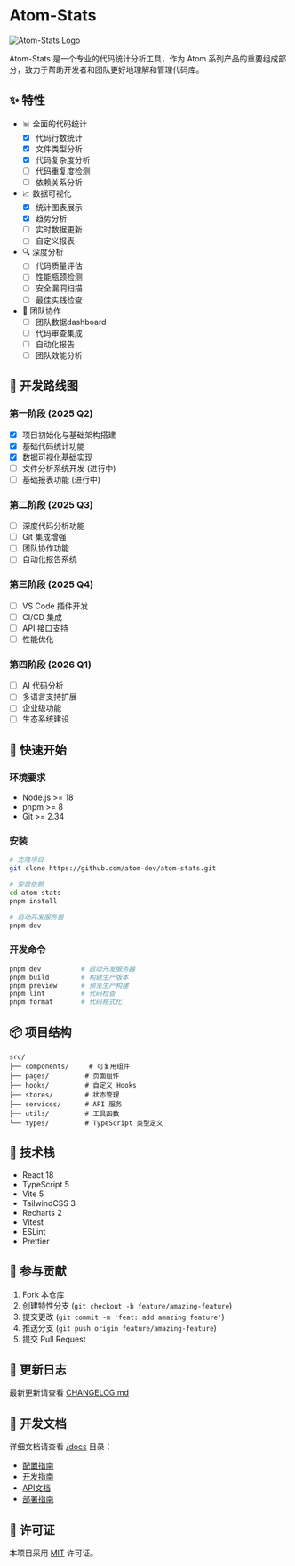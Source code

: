 # Atom-Stats

![Atom-Stats Logo](./public/stats-icon.svg)

Atom-Stats 是一个专业的代码统计分析工具，作为 Atom 系列产品的重要组成部分，致力于帮助开发者和团队更好地理解和管理代码库。

## ✨ 特性

- 📊 全面的代码统计
  - [x] 代码行数统计
  - [x] 文件类型分析
  - [x] 代码复杂度分析
  - [ ] 代码重复度检测
  - [ ] 依赖关系分析

- 📈 数据可视化
  - [x] 统计图表展示
  - [x] 趋势分析
  - [ ] 实时数据更新
  - [ ] 自定义报表

- 🔍 深度分析
  - [ ] 代码质量评估
  - [ ] 性能瓶颈检测
  - [ ] 安全漏洞扫描
  - [ ] 最佳实践检查

- 🤝 团队协作
  - [ ] 团队数据dashboard
  - [ ] 代码审查集成
  - [ ] 自动化报告
  - [ ] 团队效能分析

## 📅 开发路线图

### 第一阶段 (2025 Q2)
- [x] 项目初始化与基础架构搭建
- [x] 基础代码统计功能
- [x] 数据可视化基础实现
- [ ] 文件分析系统开发 (进行中)
- [ ] 基础报表功能 (进行中)

### 第二阶段 (2025 Q3)
- [ ] 深度代码分析功能
- [ ] Git 集成增强
- [ ] 团队协作功能
- [ ] 自动化报告系统

### 第三阶段 (2025 Q4)
- [ ] VS Code 插件开发
- [ ] CI/CD 集成
- [ ] API 接口支持
- [ ] 性能优化

### 第四阶段 (2026 Q1)
- [ ] AI 代码分析
- [ ] 多语言支持扩展
- [ ] 企业级功能
- [ ] 生态系统建设

## 🚀 快速开始

### 环境要求

- Node.js >= 18
- pnpm >= 8
- Git >= 2.34

### 安装

```bash
# 克隆项目
git clone https://github.com/atom-dev/atom-stats.git

# 安装依赖
cd atom-stats
pnpm install

# 启动开发服务器
pnpm dev
```

### 开发命令
```bash
pnpm dev          # 启动开发服务器
pnpm build        # 构建生产版本
pnpm preview      # 预览生产构建
pnpm lint         # 代码检查
pnpm format       # 代码格式化
```

## 📦 项目结构

```
src/
├── components/     # 可复用组件
├── pages/         # 页面组件
├── hooks/         # 自定义 Hooks
├── stores/        # 状态管理
├── services/      # API 服务
├── utils/         # 工具函数
└── types/         # TypeScript 类型定义
```

## 🔧 技术栈

- React 18
- TypeScript 5
- Vite 5
- TailwindCSS 3
- Recharts 2
- Vitest
- ESLint
- Prettier

## 🤝 参与贡献

1. Fork 本仓库
2. 创建特性分支 (`git checkout -b feature/amazing-feature`)
3. 提交更改 (`git commit -m 'feat: add amazing feature'`)
4. 推送分支 (`git push origin feature/amazing-feature`)
5. 提交 Pull Request

## 📄 更新日志

最新更新请查看 [CHANGELOG.md](./CHANGELOG.md)

## 📝 开发文档

详细文档请查看 [/docs](./docs) 目录：

- [配置指南](./docs/configuration.md)
- [开发指南](./docs/development.md)
- [API文档](./docs/api.md)
- [部署指南](./docs/deployment.md)

## 📄 许可证

本项目采用 [MIT](./LICENSE) 许可证。
